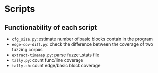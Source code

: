 # Scripts

## Functionability of each script

- `cfg_size.py`: estimate number of basic blocks contain in the program
- `edge-cov-diff.py`: check the difference between the coverage of two fuzzing corpus
- `extract-timemap.py`: parse fuzzer_stats file
- `tally.py`: count func/line coverage
- `tally.sh`: count edge/basic block coverage
